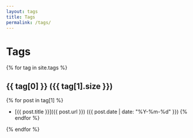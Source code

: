 ```yaml
---
layout: tags
title: Tags
permalink: /tags/
---
```


# Tags

{% for tag in site.tags %}
## {{ tag[0] }} ({{ tag[1].size }})

{% for post in tag[1] %}
- [{{ post.title }}]({{ post.url }}) ({{ post.date | date: "%Y-%m-%d" }})
{% endfor %}

{% endfor %}